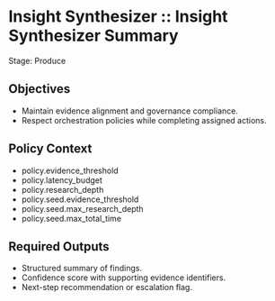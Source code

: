 # Insight Synthesizer :: Insight Synthesizer Summary
Stage: Produce

## Objectives
- Maintain evidence alignment and governance compliance.
- Respect orchestration policies while completing assigned actions.

## Policy Context
- policy.evidence_threshold
- policy.latency_budget
- policy.research_depth
- policy.seed.evidence_threshold
- policy.seed.max_research_depth
- policy.seed.max_total_time

## Required Outputs
- Structured summary of findings.
- Confidence score with supporting evidence identifiers.
- Next-step recommendation or escalation flag.
